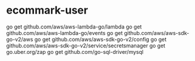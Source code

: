 # ecommark-user

go get github.com/aws/aws-lambda-go/lambda
go get github.com/aws/aws-lambda-go/events
go get github.com/aws/aws-sdk-go-v2/aws
go get github.com/aws/aws-sdk-go-v2/config
go get github.com/aws/aws-sdk-go-v2/service/secretsmanager
go get go.uber.org/zap
go get github.com/go-sql-driver/mysql
